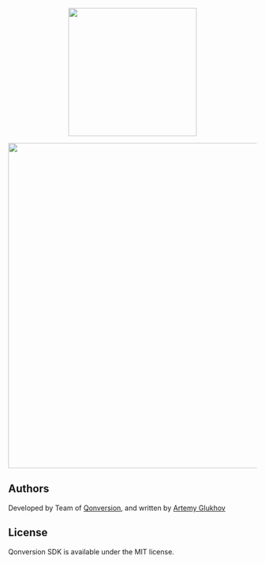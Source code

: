 <p align="center">
     <a href="https://qonversion.io"><img width="260" src="https://qonversion.io/img/brand.svg"></a>
</p>

<p align="center">
     <a href="https://qonversion.io"><img width="660" src="https://qonversion.io/img/illustrations/charts.svg"></a></p>


## Authors

Developed by Team of [Qonversion](https://qonversion.io), and written by [Artemy Glukhov](https://github.com/ArtemyGlukhov)

## License

Qonversion SDK is available under the MIT license.
